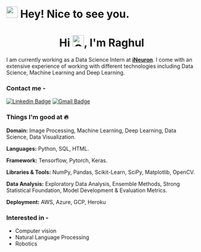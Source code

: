 <h1><img src="https://emojis.slackmojis.com/emojis/images/1531849430/4246/blob-sunglasses.gif?1531849430" width="30"/> Hey! Nice to see you.</h1>
<h1 align="center">Hi <img height=30 width=30 alt="GIF" src="https://raw.githubusercontent.com/MartinHeinz/MartinHeinz/master/wave.gif" />, I'm Raghul</h1>

I am currently working as a Data Science Intern at [**iNeuron**](https://ineuron.ai/). I come with an extensive experience of working with different technologies including Data Science, Machine Learning and Deep Learning.

### Contact me -
[![Linkedin Badge](https://img.shields.io/badge/-RaghulB-blue?style=flat&logo=Linkedin&logoColor=white&link=https://www.linkedin.com/in/raghulb07/)](https://www.linkedin.com/in/raghulb07/)
[![Gmail Badge](https://img.shields.io/badge/-RaghulB-c14438?style=flat&logo=Gmail&logoColor=white&link=mailto:raghulb07@gmail.com)](mailto:raghulb07@gmail.com)

### Things I'm good at :fire:

**Domain:** Image Processing, Machine Learning, Deep Learning, Data Science, Data Visualization.

**Languages:**  Python, SQL, HTML.

**Framework:** Tensorflow, Pytorch, Keras.

**Libraries & Tools:** NumPy, Pandas, Scikit-Learn, SciPy, Matplotlib, OpenCV.

**Data Analysis:** Exploratory Data Analysis, Ensemble Methods, Strong Statistical Foundation, Model Development & Evaluation Metrics.

**Deployment:** AWS, Azure, GCP, Heroku

### Interested in -
* Computer vision 
* Natural Language Processing 
* Robotics

<!--
**Raghul-github/Raghul-github** is a ✨ _special_ ✨ repository because its `README.md` (this file) appears on your GitHub profile.

Here are some ideas to get you started:

- 🔭 I’m currently working on ...
- 🌱 I’m currently learning ...
- 👯 I’m looking to collaborate on ...
- 🤔 I’m looking for help with ...
- 💬 Ask me about ...
- 📫 How to reach me: ...
- 😄 Pronouns: ...
- ⚡ Fun fact: ...
-->
